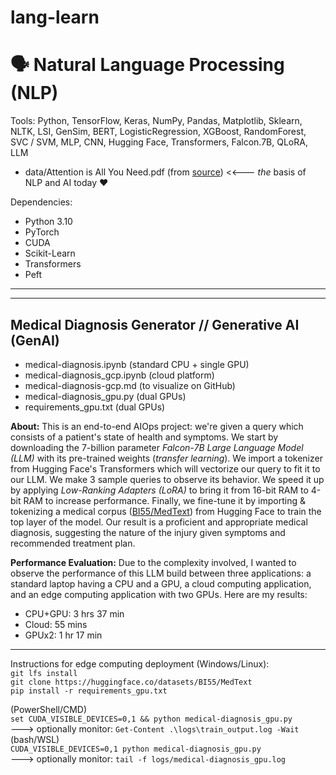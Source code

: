 # lang-learn

# 🗣️ Natural Language Processing (NLP)
Tools: Python, TensorFlow, Keras, NumPy, Pandas, Matplotlib, Sklearn, NLTK, LSI, GenSim, BERT, LogisticRegression, XGBoost, RandomForest, SVC / SVM, MLP, CNN, Hugging Face, Transformers, Falcon.7B, QLoRA, LLM
- data/Attention is All You Need.pdf (from [source](https://arxiv.org/abs/1706.03762)) <<--- _the_ basis of NLP and AI today ♥

Dependencies:
- Python 3.10
- PyTorch
- CUDA
- Scikit-Learn
- Transformers
- Peft

---  
---  

## Medical Diagnosis Generator // Generative AI (GenAI)
- medical-diagnosis.ipynb (standard CPU + single GPU)
- medical-diagnosis_gcp.ipynb (cloud platform)
- medical-diagnosis-gcp.md (to visualize on GitHub)
- medical-diagnosis_gpu.py (dual GPUs)
- requirements_gpu.txt (dual GPUs)

**About:** This is an end-to-end AIOps project: we're given a query which consists of a patient's state of health and symptoms. We start by downloading the 7-billion parameter _Falcon-7B_ *Large Language Model (LLM)* with its pre-trained weights (*transfer learning*). We import a tokenizer from Hugging Face's Transformers which will vectorize our query to fit it to our LLM. We make 3 sample queries to observe its behavior. We speed it up by applying *Low-Ranking Adapters (LoRA)* to bring it from 16-bit RAM to 4-bit RAM to increase performance. Finally, we fine-tune it by importing & tokenizing a medical corpus ([BI55/MedText](https://huggingface.co/datasets/BI55/MedText)) from Hugging Face to train the top layer of the model. Our result is a proficient and appropriate medical diagnosis, suggesting the nature of the injury given symptoms and recommended treatment plan.

**Performance Evaluation:** Due to the complexity involved, I wanted to observe the performance of this LLM build between three applications: a standard laptop having a CPU and a GPU, a cloud computing application, and an edge computing application with two GPUs. Here are my results:
- CPU+GPU: 3 hrs 37 min
- Cloud: 55 mins
- GPUx2: 1 hr 17 min

---  

Instructions for edge computing deployment (Windows/Linux):  
  `git lfs install`  
  `git clone https://huggingface.co/datasets/BI55/MedText`  
  `pip install -r requirements_gpu.txt`  
  
(PowerShell/CMD)  
  `set CUDA_VISIBLE_DEVICES=0,1 && python medical-diagnosis_gpu.py`  
  ---> optionally monitor: `Get-Content .\logs\train_output.log -Wait`  
(bash/WSL)  
  `CUDA_VISIBLE_DEVICES=0,1 python medical-diagnosis_gpu.py`  
  ---> optionally monitor: `tail -f logs/medical-diagnosis_gpu.log`  

